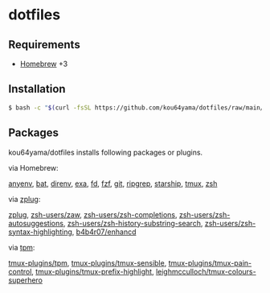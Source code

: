 # dotfiles

## Requirements

- [Homebrew](https://brew.sh) +3

## Installation

```bash
$ bash -c "$(curl -fsSL https://github.com/kou64yama/dotfiles/raw/main/install.sh)"
```

## Packages

kou64yama/dotfiles installs following packages or plugins.

via Homebrew:

[anyenv](https://formulae.brew.sh/formula/anyenv#default),
[bat](https://formulae.brew.sh/formula/bat#default),
[direnv](https://formulae.brew.sh/formula/direnv#default),
[exa](https://formulae.brew.sh/formula/exa#default),
[fd](https://formulae.brew.sh/formula/fd#default),
[fzf](https://formulae.brew.sh/formula/fzf#default),
[git](https://formulae.brew.sh/formula/git#default),
[ripgrep](https://formulae.brew.sh/formula/ripgrep#default),
[starship](https://formulae.brew.sh/formula/starship#default),
[tmux](https://formulae.brew.sh/formula/tmux#default),
[zsh](https://formulae.brew.sh/formula/zsh#default)

via [zplug](https://github.com/zplug/zplug):

[zplug](https://github.com/zplug/zplug),
[zsh-users/zaw](https://github.com/zsh-users/zaw),
[zsh-users/zsh-completions](https://github.com/zsh-users/zsh-completions),
[zsh-users/zsh-autosuggestions](https://github.com/zsh-users/zsh-autosuggestions),
[zsh-users/zsh-history-substring-search](https://github.com/zsh-users/zsh-history-substring-search),
[zsh-users/zsh-syntax-highlighting](https://github.com/zsh-users/zsh-syntax-highlighting),
[b4b4r07/enhancd](https://github.com/b4b4r07/enhancd)

via [tpm](https://github.com/tmux-plugins/tpm):

[tmux-plugins/tpm](https://github.com/tmux-plugins/tpm),
[tmux-plugins/tmux-sensible](https://github.com/tmux-plugins/tmux-sensible),
[tmux-plugins/tmux-pain-control](https://github.com/tmux-plugins/tmux-pain-control),
[tmux-plugins/tmux-prefix-highlight](https://github.com/tmux-plugins/tmux-prefix-highlight),
[leighmcculloch/tmux-colours-superhero](https://github.com/leighmcculloch/tmux-colours-superhero)
